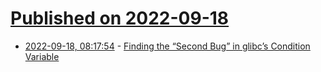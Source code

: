 # [Published on 2022-09-18](index.md)

* [2022-09-18, 08:17:54](https://lobste.rs/s/1lusa6/finding_second_bug_glibc_s_condition) - [Finding the “Second Bug” in glibc’s Condition Variable](https://probablydance.com/2022/09/17/finding-the-second-bug-in-glibcs-condition-variable/)
